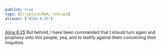 ```yaml
---
publish: true
tags: [Scripture/BoM, noGraph]
aliases: ["Alma 8:25"]
---
```

[Alma 8:25](https://churchofjesuschrist.org/study/scriptures/bofm/alma/8?lang=eng&id=p25#p25) But behold, I have been commanded that I should turn again and prophesy unto this people, yea, and to testify against them concerning their iniquities.
